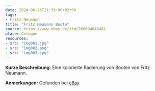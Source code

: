 ```yaml
---
date: 2024-06-26T21:33:00+02:00
tags:
- Fritz Neumann
title: "Fritz Neumann Boote"
source: https://www.ebay.de/itm/266094049481
place: Cologne
resources:
- src: "img001.jpg"
- src: "img002.png"
- src: "img003.jpg"
---
```


**Kurze Beschreibung:** Eine kolorierte Radierung von Booten von Fritz Neumann.

**Anmerkungen:** Gefunden bei [eBay](https://www.ebay.de/itm/266094049481)
